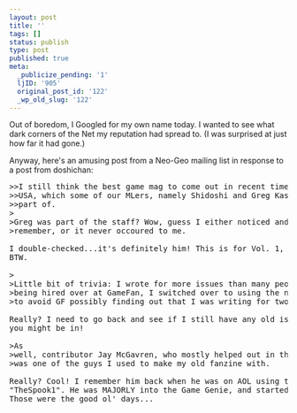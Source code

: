 ```yaml
---
layout: post
title: ''
tags: []
status: publish
type: post
published: true
meta:
  _publicize_pending: '1'
  ljID: '905'
  original_post_id: '122'
  _wp_old_slug: '122'
---
```

Out of boredom, I Googled for my own name today.  I wanted to see what dark corners of the Net my reputation had spread to.  (I was surprised at just how far it had gone.)

Anyway, here's an amusing post from a Neo-Geo mailing list in response to a post from doshichan:

<pre>
&gt;&gt;I still think the best game mag to come out in recent times was Game On!
&gt;&gt;USA, which some of our MLers, namely Shidoshi and Greg Kasavin, were a
&gt;&gt;part of.
&gt;
&gt;Greg was part of the staff? Wow, guess I either noticed and just don't
&gt;remember, or it never occoured to me.

I double-checked...it's definitely him! This is for Vol. 1, number 7,
BTW.

&gt;
&gt;Little bit of trivia: I wrote for more issues than many people think. After
&gt;being hired over at GameFan, I switched over to using the name J.J. Dagger
&gt;to avoid GF possibly finding out that I was writing for two magazines.

Really? I need to go back and see if I still have any old issues that
you might be in!

&gt;As
&gt;well, contributor Jay McGavren, who mostly helped out in the codes section,
&gt;was one of the guys I used to make my old fanzine with.

Really? Cool! I remember him back when he was on AOL using the name
"TheSpook1". He was MAJORLY into the Game Genie, and started a club.
Those were the good ol' days...
</pre>

